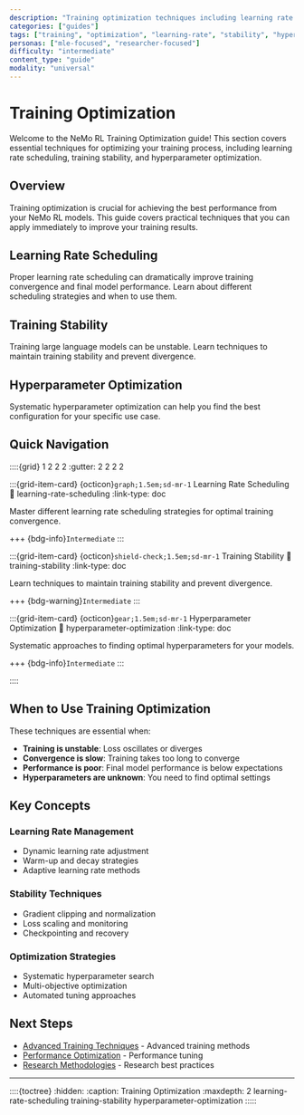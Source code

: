 ```yaml
---
description: "Training optimization techniques including learning rate scheduling, training stability, and hyperparameter optimization"
categories: ["guides"]
tags: ["training", "optimization", "learning-rate", "stability", "hyperparameters"]
personas: ["mle-focused", "researcher-focused"]
difficulty: "intermediate"
content_type: "guide"
modality: "universal"
---
```


# Training Optimization

Welcome to the NeMo RL Training Optimization guide! This section covers essential techniques for optimizing your training process, including learning rate scheduling, training stability, and hyperparameter optimization.

## Overview

Training optimization is crucial for achieving the best performance from your NeMo RL models. This guide covers practical techniques that you can apply immediately to improve your training results.

## Learning Rate Scheduling

Proper learning rate scheduling can dramatically improve training convergence and final model performance. Learn about different scheduling strategies and when to use them.

## Training Stability

Training large language models can be unstable. Learn techniques to maintain training stability and prevent divergence.

## Hyperparameter Optimization

Systematic hyperparameter optimization can help you find the best configuration for your specific use case.

## Quick Navigation

::::{grid} 1 2 2 2
:gutter: 2 2 2 2

:::{grid-item-card} {octicon}`graph;1.5em;sd-mr-1` Learning Rate Scheduling
:link: learning-rate-scheduling
:link-type: doc

Master different learning rate scheduling strategies for optimal training convergence.

+++
{bdg-info}`Intermediate`
:::

:::{grid-item-card} {octicon}`shield-check;1.5em;sd-mr-1` Training Stability
:link: training-stability
:link-type: doc

Learn techniques to maintain training stability and prevent divergence.

+++
{bdg-warning}`Intermediate`
:::

:::{grid-item-card} {octicon}`gear;1.5em;sd-mr-1` Hyperparameter Optimization
:link: hyperparameter-optimization
:link-type: doc

Systematic approaches to finding optimal hyperparameters for your models.

+++
{bdg-info}`Intermediate`
:::

::::

## When to Use Training Optimization

These techniques are essential when:

- **Training is unstable**: Loss oscillates or diverges
- **Convergence is slow**: Training takes too long to converge
- **Performance is poor**: Final model performance is below expectations
- **Hyperparameters are unknown**: You need to find optimal settings

## Key Concepts

### Learning Rate Management
- Dynamic learning rate adjustment
- Warm-up and decay strategies
- Adaptive learning rate methods

### Stability Techniques
- Gradient clipping and normalization
- Loss scaling and monitoring
- Checkpointing and recovery

### Optimization Strategies
- Systematic hyperparameter search
- Multi-objective optimization
- Automated tuning approaches

## Next Steps

- [Advanced Training Techniques](../../advanced/algorithm-development/index.md) - Advanced training methods
- [Performance Optimization](../../advanced/performance/index.md) - Performance tuning
- [Research Methodologies](../../advanced/research/index.md) - Research best practices 

---

::::{toctree}
:hidden:
:caption: Training Optimization
:maxdepth: 2
learning-rate-scheduling
training-stability
hyperparameter-optimization
:::::